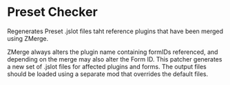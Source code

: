 # Preset Checker
Regenerates Preset .jslot files taht reference plugins that have been merged using ZMerge.

ZMerge always alters the plugin name containing formIDs referenced, and depending on the merge
may also alter the Form ID. This patcher generates a new set of .jslot files for affected
plugins and forms. The output files should be loaded using a separate mod that overrides the
default files.
